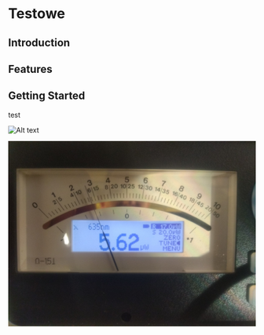 # Testowe

## Introduction

## Features

## Getting Started

test

![Alt text](Testowe/Pictures/IMG1.jpg?raw=true "Title")

![Screenshot](Pictures/IMG1.jpg)
